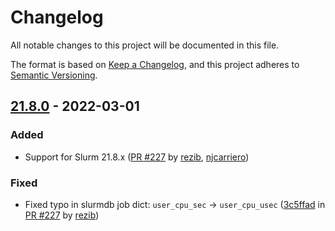# Changelog

All notable changes to this project will be documented in this file.

The format is based on [Keep a Changelog](https://keepachangelog.com/en/1.1.0/),
and this project adheres to [Semantic Versioning](https://semver.org/spec/v2.0.0.html).

## [21.8.0](https://github.com/PySlurm/pyslurm/releases/tag/v21.8.0) - 2022-03-01

### Added

- Support for Slurm 21.8.x ([PR #227](https://github.com/PySlurm/pyslurm/pull/227) by [rezib](https://github.com/rezib), [njcarriero](https://github.com/njcarriero))

### Fixed

- Fixed typo in slurmdb job dict: `user_cpu_sec` -> `user_cpu_usec` ([3c5ffad](https://github.com/PySlurm/pyslurm/pull/227/commits/3c5ffad8e177a3386f9aeecb3dacceb77d08a760) in [PR #227](https://github.com/PySlurm/pyslurm/pull/227) by [rezib](https://github.com/rezib))
